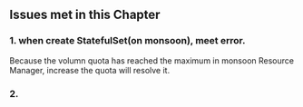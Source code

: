 ## Issues met in this Chapter

### 1. when create StatefulSet(on monsoon), meet error.
  Because the volumn quota has reached the maximum in monsoon Resource Manager, increase the quota will resolve it. <br>



### 2. 

